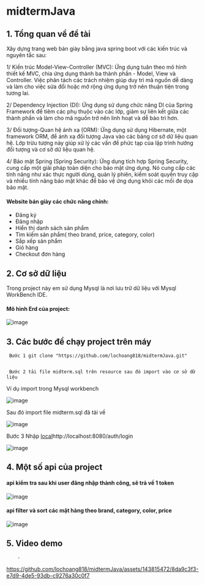 # midtermJava
## 1. Tổng quan về đề tài
Xây dựng trang web bán giày bằng java spring boot với các kiến trúc và nguyên tắc sau:

1/ Kiến trúc Model-View-Controller (MVC): Ứng dụng tuân theo mô hình thiết kế MVC, chia ứng dụng thành ba thành phần - Model, View và Controller. Việc phân tách các trách nhiệm giúp duy trì mã nguồn dễ dàng và làm cho việc sửa đổi hoặc mở rộng ứng dụng trở nên thuận tiện trong tương lai.

2/ Dependency Injection (DI): Ứng dụng sử dụng chức năng DI của Spring Framework để tiêm các phụ thuộc vào các lớp, giảm sự liên kết giữa các thành phần và làm cho mã nguồn trở nên linh hoạt và dễ bảo trì hơn.

3/ Đối tượng-Quan hệ ánh xạ (ORM): Ứng dụng sử dụng Hibernate, một framework ORM, để ánh xạ đối tượng Java vào các bảng cơ sở dữ liệu quan hệ. Lớp trừu tượng này giúp xử lý các vấn đề phức tạp của lập trình hướng đối tượng và cơ sở dữ liệu quan hệ.

4/ Bảo mật Spring (Spring Security): Ứng dụng tích hợp Spring Security, cung cấp một giải pháp toàn diện cho bảo mật ứng dụng. Nó cung cấp các tính năng như xác thực người dùng, quản lý phiên, kiểm soát quyền truy cập và nhiều tính năng bảo mật khác để bảo vệ ứng dụng khỏi các mối đe dọa bảo mật.

#### Website bán giày các chức năng chính:
- Đăng ký
- Đăng nhập
- Hiển thị danh sách sản phẩm
- Tìm kiếm sản phẩm( theo brand, price, category, color)
- Sắp xếp sản phẩm
- Giỏ hàng
- Checkout đơn hàng
## 2. Cơ sở dữ liệu
  Trong project này em sử dụng Mysql là nơi lưu trữ dữ liệu với Mysql WorkBench IDE.
  #### Mô hình Erd của project:
  ![image](https://github.com/lochoang818/midtermJava/assets/143815472/5d2c7e8e-2ae3-41a3-bee8-8303adb3927f)
  
## 3. Các bước để chạy project trên máy

     Bước 1 git clone "https://github.com/lochoang818/midtermJava.git"

    
     Bước 2 tải file midterm.sql trên resource sau đó import vào cơ sở dữ liệu
    
Ví dụ import trong Mysql workbench

![image](https://github.com/lochoang818/midtermJava/assets/143815472/2e40013f-7a78-4386-9821-d5d630dff58d)

Sau đó import file midterm.sql đã tải về 

![image](https://github.com/lochoang818/midtermJava/assets/143815472/d5dcc53d-7e60-4f18-9a01-468ab47901df)

   Bước 3 Nhập [local](http://localhost:8080/auth/login)http://localhost:8080/auth/login
   
  ![image](https://github.com/lochoang818/midtermJava/assets/143815472/6ac8db81-3769-4a7a-b5f0-efa80cc09d41)


  ## 4. Một số api của project
 #### api kiểm tra sau khi user đăng nhập thành công, sẽ trả về 1 token
 ![image](https://github.com/lochoang818/midtermJava/assets/143815472/bd307017-030b-4785-80a4-0cdbd7daad1e)
 #### api filter và sort các mặt hàng theo brand, category, color, price
 ![image](https://github.com/lochoang818/midtermJava/assets/143815472/ec5160e5-2615-4e43-90c0-8b60c93c5651)
 
## 5. Video demo

        - 
  

https://github.com/lochoang818/midtermJava/assets/143815472/8da9c3f3-e7d9-4de5-93db-c9276a30c0f7


